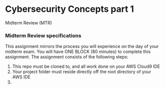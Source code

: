# Cybersecurity Concepts part 1
Midterm Review (MTR)

### Midterm Review specifications
This assignment mirrors the process you will experience on the day of your midterm exam.
You will have ONE BLOCK (80 minutes) to complete this assignment.
The assignment consists of the following steps:

  1. This repo must be cloned to, and all work done on your AWS Cloud9 IDE
  2. Your project folder must reside directly off the root directory of your AWS IDE
  3. 
